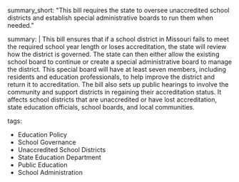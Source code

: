 summary_short: "This bill requires the state to oversee unaccredited school districts and establish special administrative boards to run them when needed."

summary: |
  This bill ensures that if a school district in Missouri fails to meet the required school year length or loses accreditation, the state will review how the district is governed. The state can then either allow the existing school board to continue or create a special administrative board to manage the district. This special board will have at least seven members, including residents and education professionals, to help improve the district and return it to accreditation. The bill also sets up public hearings to involve the community and support districts in regaining their accreditation status. It affects school districts that are unaccredited or have lost accreditation, state education officials, school boards, and local communities.

tags:
  - Education Policy
  - School Governance
  - Unaccredited School Districts
  - State Education Department
  - Public Education
  - School Administration
